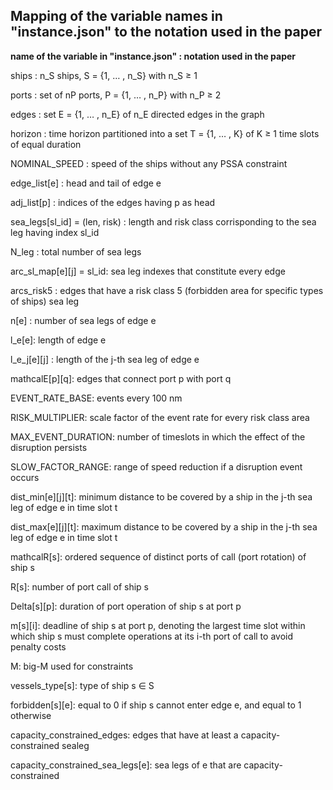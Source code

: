 ## Mapping of the variable names in "instance.json" to the notation used in the paper

<b>name of the variable in "instance.json" : notation used in the paper</b>

ships : n_S ships, S = {1, … , n_S} with n_S ≥ 1

ports : set of nP ports, P = {1, … , n_P} with n_P ≥ 2

edges : set E = {1, … , n_E} of n_E directed edges in the graph

horizon : time horizon partitioned into a set T = {1, … , K} of K ≥ 1 time slots of equal duration

NOMINAL_SPEED : speed of the ships without any PSSA constraint

edge_list[e] : head and tail of edge e

adj_list[p] : indices of the edges having p as head

sea_legs[sl_id] = (len, risk) : length and risk class corrisponding to the sea leg having index sl_id

N_leg : total number of sea legs

arc_sl_map[e][j] = sl_id: sea leg indexes that constitute every edge

arcs_risk5 : edges that have a risk class 5 (forbidden area for specific types of ships) sea leg

n[e] : number of sea legs of edge e

l_e[e]: length of edge e

l_e_j[e][j] : length of the j-th sea leg of edge e

mathcalE[p][q]: edges that connect port p with port q

EVENT_RATE_BASE: events every 100 nm

RISK_MULTIPLIER: scale factor of the event rate for every risk class area

MAX_EVENT_DURATION: number of timeslots in which the effect of the disruption persists

SLOW_FACTOR_RANGE: range of speed reduction if a disruption event occurs

dist_min[e][j][t]: minimum distance to be covered by a ship in the j-th sea leg of edge e in time slot t

dist_max[e][j][t]: maximum distance to be covered by a ship in the j-th sea leg of edge e in time slot t

mathcalR[s]: ordered sequence of distinct ports of call (port rotation) of ship s

R[s]: number of port call of ship s

Delta[s][p]: duration of port operation of ship s at port p

m[s][i]: deadline of ship s at port p, denoting the largest time slot within which ship s must complete operations at its i-th port of call to avoid penalty costs

M: big-M used for constraints

vessels_type[s]: type of ship s ∈ S

forbidden[s][e]: equal to 0 if ship s cannot enter edge e, and equal to 1 otherwise

capacity_constrained_edges: edges that have at least a capacity-constrained sealeg

capacity_constrained_sea_legs[e]: sea legs of e that are capacity-constrained
